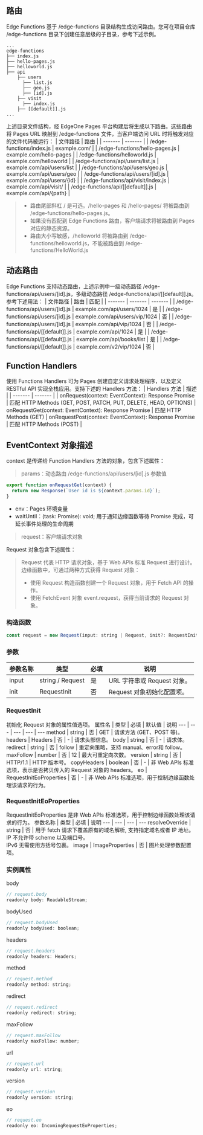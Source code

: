 ## 路由 
Edge Functions 基于 /edge-functions 目录结构生成访问路由。您可在项目仓库 /edge-functions 目录下创建任意层级的子目录，参考下述示例。
```
...
edge-functions
├── index.js
├── hello-pages.js
├── helloworld.js
├── api
    ├── users
      ├── list.js
      ├── geo.js
      ├── [id].js
    ├── visit
      ├── index.js
    ├── [[default]].js
...
```
上述目录文件结构，经 EdgeOne Pages 平台构建后将生成以下路由。这些路由将 Pages URL 映射到 /edge-functions 文件，当客户端访问 URL 时将触发对应的文件代码被运行：
| 文件路径 | 路由 |
| ------- | ------- |
| /edge-functions/index.js | example.com/ |
| /edge-functions/hello-pages.js | example.com/hello-pages |
| /edge-functions/helloworld.js | example.com/helloworld |
| /edge-functions/api/users/list.js | example.com/api/users/list |
| /edge-functions/api/users/geo.js | example.com/api/users/geo |
| /edge-functions/api/users/[id].js | example.com/api/users/{id} |
| /edge-functions/api/visit/index.js | example.com/api/visit/ |
| /edge-functions/api/[[default]].js | example.com/api/{path} |


> - 路由尾部斜杠 / 是可选。/hello-pages 和 /hello-pages/ 将被路由到 /edge-functions/hello-pages.js。
> - 如果没有匹配到 Edge Functions 路由，客户端请求将被路由到 Pages 对应的静态资源。
> - 路由大小写敏感，/helloworld 将被路由到 /edge-functions/helloworld.js，不能被路由到 /edge-functions/HelloWorld.js

## 动态路由
Edge Functions 支持动态路由，上述示例中一级动态路径 /edge-functions/api/users/[id].js，多级动态路径 /edge-functions/api/[[default]].js。参考下述用法：
| 文件路径 | 路由 | 匹配 |
| ------- | ------- | ------- |
| /edge-functions/api/users/[id].js | example.com/api/users/1024 | 是 |
| /edge-functions/api/users/[id].js | example.com/api/users/vip/1024 | 否 |
| /edge-functions/api/users/[id].js | example.com/api/vip/1024 | 否 |
| /edge-functions/api/[[default]].js | example.com/api/1024 | 是 |
| /edge-functions/api/[[default]].js | example.com/api/books/list | 是 |
| /edge-functions/api/[[default]].js | example.com/v2/vip/1024 | 否 |

## Function Handlers
使用 Functions Handlers 可为 Pages 创建自定义请求处理程序，以及定义 RESTful API 实现全栈应用。支持下述的 Handlers 方法：
| Handlers 方法 | 描述 |
| ------- | ------- |
| onRequest(context: EventContext): Response Promise<Response> | 匹配 HTTP Methods (GET, POST, PATCH, PUT, DELETE, HEAD, OPTIONS) |
onRequestGet(context: EventContext): Response Promise<Response> | 匹配 HTTP Methods (GET) |
onRequestPost(context: EventContext): Response Promise<Response> | 匹配 HTTP Methods (POST) |

## EventContext 对象描述
context 是传递给 Function Handlers 方法的对象，包含下述属性：
> params：动态路由 /edge-functions/api/users/[id].js 参数值
```javascript
export function onRequestGet(context) {
  return new Response(`User id is ${context.params.id}`);
}
```
- env：Pages 环境变量
- waitUntil：(task: Promise<any>): void; 用于通知边缘函数等待 Promise 完成，可延长事件处理的生命周期
> request：客户端请求对象

Request 对象包含下述属性：
> Request 代表 HTTP 请求对象，基于 Web APIs 标准 Request 进行设计。
> 边缘函数中，可通过两种方式获得 Request 对象：
> - 使用 Request 构造函数创建一个 Request 对象，用于 Fetch API 的操作。
> - 使用 FetchEvent 对象 event.request，获得当前请求的 Request 对象。
### 构造函数
```javascript
const request = new Request(input: string | Request, init?: RequestInit)
```
### 参数
参数名称 | 类型 | 必填 | 说明
--- | --- | --- | ---
input | string / Request | 是 | URL 字符串或 Request 对象。
init | RequestInit | 否 | Request 对象初始化配置项。

### RequestInit
初始化 Request 对象的属性值选项。
属性名 | 类型 | 必填 | 默认值 | 说明
--- | --- | --- | --- | ---
method | string | 否 | GET | 请求方法 (GET、POST 等)。
headers | Headers | 否 | - | 请求头部信息。
body | string | 否 | - | 请求体。
redirect | string | 否 | follow | 重定向策略，支持 manual、error和 follow。
maxFollow | number | 否 | 12 | 最大可重定向次数。
version | string | 否 | HTTP/1.1 | HTTP 版本号。
copyHeaders | boolean | 否 | - | 非 Web APIs 标准选项，表示是否拷贝传入的 Request 对象的 headers。
eo | RequestInitEoProperties | 否 | - | 非 Web APIs 标准选项，用于控制边缘函数处理该请求的行为。

### RequestInitEoProperties
RequestInitEoProperties 是非 Web APIs 标准选项，用于控制边缘函数处理该请求的行为。
参数名称 | 类型 | 必填 | 说明
--- | --- | --- | ---
resolveOverride | string | 否 | 用于 fetch 请求下覆盖原有的域名解析, 支持指定域名或者 IP 地址。<br>IP 不允许带 scheme 以及端口号。<br>IPv6 无需使用方括号包裹。
image | ImageProperties | 否 | 图片处理参数配置项。
### 实例属性
body
```javascript
// request.body
readonly body: ReadableStream;
```
bodyUsed
```javascript
// request.bodyUsed
readonly bodyUsed: boolean;
```
headers
```javascript
// request.headers
readonly headers: Headers;
```
method
```javascript
// request.method
readonly method: string;
```
redirect
```javascript
// request.redirect
readonly redirect: string;
```
maxFollow
```javascript
// request.maxFollow
readonly maxFollow: number;
```
url
```javascript
// request.url
readonly url: string;
```
version
```javascript
// request.version
readonly version: string;
```
eo
```javascript
// request.eo
readonly eo: IncomingRequestEoProperties;
```